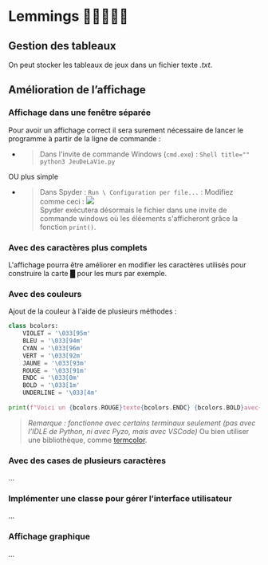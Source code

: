 # Lemmings 🏃🏻🧍🚶🤸  

## Gestion des tableaux
On peut stocker les tableaux de jeux dans un fichier texte *.txt*.

## Amélioration de l’affichage

### Affichage dans une fenêtre séparée
Pour avoir un affichage correct il sera surement nécessaire de lancer le programme à partir de la ligne de commande :

* > Dans l'invite de commande Windows (`cmd.exe`) :
        ```Shell title=""
        python3 JeuDeLaVie.py
        ```

OU plus simple

* > Dans Spyder : `Run \ Configuration per file...` :
        Modifiez comme ceci :
        ![](img/config_spyder.png)  
        Spyder exécutera désormais le fichier dans une invite de commande windows où les éléements s'afficheront grâce la fonction `print()`.



### Avec des caractères plus complets
L'affichage pourra être améliorer en modifier les caractères utilisés pour construire la carte █ pour les murs par exemple.
 

### Avec des couleurs
Ajout de la couleur à l'aide de plusieurs méthodes :

```python title="Méthode d'utilisation des couleurs"
class bcolors: 
    VIOLET = '\033[95m' 
    BLEU = '\033[94m' 
    CYAN = '\033[96m' 
    VERT = '\033[92m' 
    JAUNE = '\033[93m' 
    ROUGE = '\033[91m' 
    ENDC = '\033[0m' 
    BOLD = '\033[1m' 
    UNDERLINE = '\033[4m' 
    
print(f"Voici un {bcolors.ROUGE}texte{bcolors.ENDC} {bcolors.BOLD}avec{bcolors.ENDC} des {bcolors.BLEU}couleurs{bcolors.ENDC}")
```

> *Remarque : fonctionne avec certains terminaux seulement (pas avec l’IDLE de Python, ni avec Pyzo, mais avec VSCode)*
Ou bien utiliser une bibliothèque, comme [termcolor](https://pypi.org/project/termcolor/).

 

### Avec des cases de plusieurs caractères
…

### Implémenter une classe pour gérer l’interface utilisateur
…

### Affichage graphique
…
